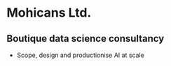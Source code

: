 # Mohicans Ltd.
## Boutique data science consultancy

* Scope, design and productionise AI at scale
